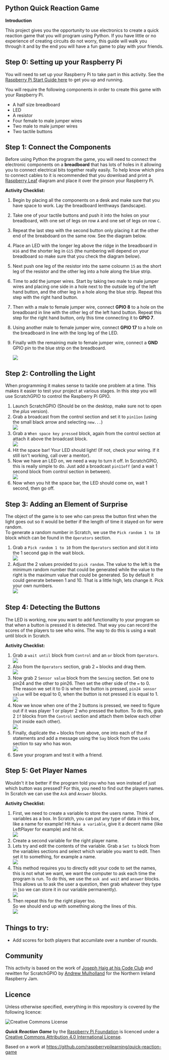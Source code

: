 ## Python Quick Reaction Game

**Introduction**

This project gives you the opportunity to use electronics to create a quick reaction game that you will program using Python. If you have little or no experience of creating circuits do not worry, this guide will walk you through it and by the end you will have a fun game to play with your friends.

## Step 0: Setting up your Raspberry Pi

You will need to set up your Raspberry Pi to take part in this activity. See the [Raspberry Pi Start Guide here](http://www.raspberrypi.org/help/quick-start-guide/) to get you up and running.

You will require the following components in order to create this game with your Raspberry Pi.
- A half size breadboard
- LED
- A resistor
- Four female to male jumper wires
- Two male to male jumper wires
- Two tactile buttons

## Step 1: Connect the Components

Before using Python the program the game, you will need to connect the electronic components on a **breadboard** that has lots of holes in it allowing you to connect electrical bits together really easily. To help know which pins to connect cables to it is recommended that you download and print a [Raspberry Leaf](https://github.com/simonmonk/wiki_images/raw/master/raspberry%20leaf%20r2.pdf) diagram and place it over the pinson your Raspberry Pi.

**Activity Checklist:**

1. Begin by placing all the components on a desk and make sure that you have space to work. Lay the breadboard lenthways (landscape).

2. Take one of your tactile buttons and push it into the holes on your breadboard, with one set of legs on row `A` and one set of legs on row `C`.

3. Repeat the last step with the second button only placing it at the other end of the breabdoard on the same row. See the diagram below.

4. Place an LED with the longer leg above the ridge in the breadboard in `H16` and the shorter leg in `G15` (the numbering will depend on your breadboard so make sure that you check the diagram below).

5. Next push one leg of the resistor into the same coloumn `15` as the short leg of the resistor and the other leg into a hole along the blue strip.

6. Time to add the jumper wires. Start by taking two male to male jumper wires and placing one side in a hole next to the outside leg of the left hand button, and the other leg in a hole along the blue strip. Repeat this step with the right hand button.

7. Then with a male to female jumper wire, connect **GPIO 8** to a hole on the breadboard in line with the other leg of the left hand button. Repeat this step for the right hand button, only this time connecting it to **GPIO 7**.

8. Using another male to female jumper wire, connect **GPIO 17** to a hole on the breadboard in line with the long leg of the LED.

9. Finally with the remaining male to female jumper wire, connect a **GND** GPIO pin to the blue strip on the breadboard.

	![](images/quick-reaction-circuit.jpg)

## Step 2: Controlling the Light

When programming it makes sense to tackle one problem at a time. This makes it easier to test your project at various stages. In this step you will use ScratchGPIO to control the Raspberry Pi GPIO.

1. Launch ScratchGPIO (Should be on the desktop, make sure not to open the *plus* version).   
2. Grab a broadcast from the control section and set it to ```pin11on``` (using the small black arrow and selecting ```new...```)   
![](images/scratch1.png)   
3. Grab a ```When space key pressed``` block, again from the control section at attach it above the broadcast block.   
![](images/scratch2.png)  
4. Hit the space bar! Your LED should light! (If not, check your wiring. If it still isn't working, call over a mentor).
5. Now we have an LED on, we need a way to turn it off. In ScratchGPIO, this is really simple to do. Just add a broadcast ```pin11off``` (and a wait 1 second block from control section in between).   
![](images/scratch3.png)   
6. Now when you hit the space bar, the LED should come on, wait 1 second, then go off.  

## Step 3: Adding an Element of Surprise

The object of the game is to see who can press the button first when the light goes out so it would be better if the length of time it stayed on for were random.    
To generate a random number in Scratch, we use the ```Pick random 1 to 10``` block which can be found in the ```Operators``` section.

1. Grab a ```Pick random 1 to 10``` from the ```Operators``` section and slot it into the 1 second gap in the wait block.   
![](images/scratch4.png) 
2. Adjust the 2 values provided to ```pick random```. The value to the left is the minimum random number that could be generated while the value to the right is the maximum value that could be generated. 
So by default it could generate between 1 and 10. That is a little high, lets change it. Pick your own numbers.   
![](images/scratch5.png) 

## Step 4: Detecting the Buttons

The LED is working, now you want to add functionality to your program so that when a button is pressed it is detected. That way you can record the scores of the players to see who wins. The way to do this is using a wait until block in Scratch.   

**Activity Checklist:**

1. Grab a ```wait until``` block from ```Control``` and an ```or``` block from ```Operators```.   
![](images/scratch6.png)   
2. Also from the ```Operators``` section, grab 2 ```=``` blocks and drag them.   
![](images/scratch7.png)   
3. Now grab 2 ```Sensor value``` block from the ```Sensing``` section. Set one to pin24 and the other to pin26. Then set the other side of the ```=``` to 0.   
The reason we set it to 0 is when the button is pressed, ```pin24 sensor value``` will be equal to 0, when the button is not pressed it is equal to 1.   
![](images/scratch8.png)    
4. Now we know when one of the 2 buttons is pressed, we need to figure out if it was player 1 or player 2 who pressed the button. To do this, grab 2 ```If``` blocks from the ```Control``` section and attach them below each other (not inside each other).   
![](images/scratch9.png) 
5. Finally, duplicate the ```=``` blocks from above, one into each of the if statements and add a message using the ```Say``` block from the ```Looks``` section to say who has won.   
![](images/scratch-final-1.png) 
4. Save your program and test it with a friend.

## Step 5: Get Player Names

Wouldn't it be better if the program told you who has won instead of just which button was pressed? For this, you need to find out the players names. In Scratch we can use the ```Ask``` and ```Answer``` blocks.

**Activity Checklist:**

1. First, we need to create a variable to store the users name. Think of variables as a box. In Scratch, you can put any type of data in this box, like a name for example!
Hit ```Make a variable```, give it a decent name (like LeftPlayer for example) and hit ok.   
![](images/scratch10.png)
2. Create a second variable for the right player name.
3. Lets try and edit the contents of the variable. Grab a ```Set to``` block from the variables sections and select which variable you want to edit. Then set it to something, for example a name.   
![](images/scratch11.png)
4. This method requires you to directly edit your code to set the names, this is not what we want, we want the computer to ask each time the program is run. To do this, we use the ```ask and wait``` and ```answer``` blocks.   
This allows us to ask the user a question, then grab whatever they type in (so we can store it in our variable permanently).   
![](images/scratch12.png)
5. Then repeat this for the right player too.   
So we should end up with something along the lines of this.   
![](images/scratch13.png)


## Things to try:

- Add scores for both players that accumilate over a number of rounds.

## Community

This activity is based on the work of [Joseph Haig at his Code Club](https://github.com/jrmhaig/rpi_projects) and rewitten for ScratchGPIO by [Andrew Mulholland](https://github.com/gbaman) for the Northern Ireland Raspberry Jam.

## Licence

Unless otherwise specified, everything in this repository is covered by the following licence:

![Creative Commons License](http://i.creativecommons.org/l/by-sa/4.0/88x31.png)

***Quick Reaction Game*** by the [Raspberry Pi Foundation](http://raspberrypi.org) is licenced under a [Creative Commons Attribution 4.0 International License](http://creativecommons.org/licenses/by-sa/4.0/).

Based on a work at https://github.com/raspberrypilearning/quick-reaction-game
